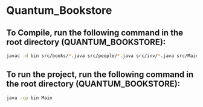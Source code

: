 # Quantum_Bookstore

## To Compile, run the following command in the root directory (QUANTUM_BOOKSTORE):

```sh
javac -d bin src/books/*.java src/people/*.java src/inv/*.java src/Main.java
```

## To run the project, run the following command in the root directory (QUANTUM_BOOKSTORE):

```sh
java -cp bin Main
```